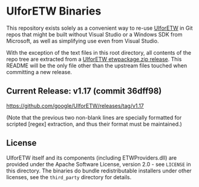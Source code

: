 # UIforETW Binaries

This repository exists solely as a convenient way to re-use [UIforETW][] in Git repos that might be built without Visual Studio or a Windows SDK from Microsoft, as well as simplifying use even from Visual Studio.

With the exception of the text files in this root directory, all contents of the repo tree are extracted from a [UIforETW etwpackage.zip release](https://github.com/google/UIforETW/releases). This README will be the only file other than the upstream files touched when committing a new release.

## Current Release: v1.17 (commit 36dff98)
<https://github.com/google/UIforETW/releases/tag/v1.17>

(Note that the previous two non-blank lines are specially formatted for scripted [regex] extraction, and thus their format must be maintained.)

## License
UIforETW itself and its components (including ETWProviders.dll) are provided under the Apache Software License, version 2.0 - see `LICENSE` in this directory. The binaries do bundle redistributable installers under other licenses, see the `third_party` directory for details.

[UIforETW]: https://github.com/google/UIforETW
